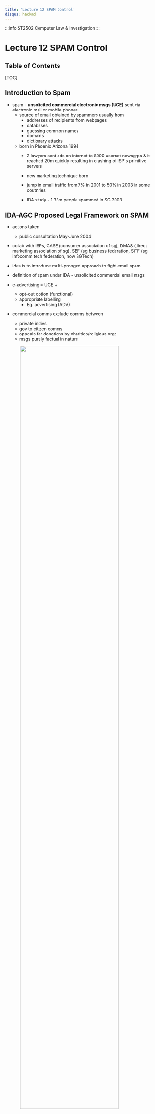 ```yaml
---
title: 'Lecture 12 SPAM Control'
disqus: hackmd
---
```


:::info
ST2502 Computer Law & Investigation
:::

Lecture 12 SPAM Control
===

<style>
img{
/*     border: 2px solid red; */
    margin-left: auto;
    margin-right: auto;
    width: 80%;
    display: block;
}
</style>


## Table of Contents

[TOC]

Introduction to Spam
---
- spam - __unsolicited commercial electronic msgs (UCE)__ sent via electronic mail or mobile phones
    - source of email obtained by spammers usually from
        - addresses of recipients from webpages
        - databases
        - guessing common names
        - domains
        - dictionary attacks
    - born in Phoenix Arizona 1994
        - 2 lawyers sent ads on internet to 8000 usernet newsgrps & it reached 20m quickly resulting in crashing of ISP's primitive servers
        - new marketing technique born

        - jump in email traffic from 7% in 2001 to 50% in 2003 in some coutnries
        - IDA study - 1.33m people spammed in SG 2003


IDA-AGC Proposed Legal Framework on SPAM
---
- actions taken
    - public consultation May-June 2004
- collab with ISPs, CASE (consumer association of sg), DMAS (direct marketing association of sg), SBF (sg business federation, SiTF (sg infocomm tech federation, now SGTech)
- idea is to introduce multi-pronged approach to fight email spam

- definition of spam under IDA - unsolicited commercial email msgs
- e-advertising = UCE +
    - opt-out option (functional)
    - appropriate labelling
        - Eg. advertising (ADV)
- commercial comms exclude comms between
    - private indivs
    - gov to citizen comms
    - appeals for donations by charities/religious orgs
    - msgs purely factual in nature

![](https://i.imgur.com/9tJbKAX.png)

### Opt-Out System
- distirbuting model of sending unsolicited email & allowing recipient to request removal
    - permits sender to send spam emails to intended recipients until they're asked by recipients to stop sending
- proposed legislation not against UCE if has opt-out regime

#### Opt-Out Regime
- ea UCE shld have valid return email address
- other langs + eng 
- opt-out mechanism shld be functional
- sender must comply with opt out request within certain timeframe
- sender shld not pass recipient email to other business partners

#### Requirements - Labelling Standards
- subj titles shld not be misleading
- subj titles shld contain ADV - ad
- email msgs shld not have false header
- email msgs shld have genuine email address/postal

#### Advantages
- reduce burden on businesses in compying with regulations
- avenue for conducting legit businesses
- consumers enjoy free access to info
- consumers enjoy option to prohibit & select info
- minimum standards/requirements in place

#### Minimum Standards
- valid email address for recipient to send for opting out
- at least 1 set of opt-out instructions in english
- functional
- no transfer of email address by sender
- specified timeframe


### Opt-In System
- sender cannot send spam until recipient indicated that he's willing to receive it
- characterised by recipients having signed up websites, special ad banners or marketing channels
    - those who signed up has "opted-in"
    - any emails sent wont be unsolicited

#### Diff between Opt-In & Opt-Out
![](https://i.imgur.com/blQhsN6.png)


IDA-AGC Proposal
---
### Application of Legislation
- apply to spam also transmitted in bulk
    - but subjective test OR by ref to a minimum numerical threshold
- apply to spam originating from/received in sg
    - minimise risk that sg become spam hub
- merchant/business commissioning/procuring spam shld be liable for unlawful spam

### Spam Control Act 2007
- came into effect 15 June 2007
    - parliament accepted almost entirely the proposals made by IDA-AGC join committee
- act offers framework to better manage spam as legal guidelines are reasonably easy for marketers to follow
- users who dont want to continue receiving spam must unsubscribe (opt-out scheme)
    - and any business sending out spam must provide such avenue structured in a consumer friendly fashion
- marketer who continues to spam those who unsubscribe will face potential financial penalties of $25 for ea msg up to 1 million


### SG Proposed Legislation - Legal Actions & Obligations
#### Legal Actions - Role of ISP
- ISP which suffered loss/dmg as result of spamming will be given right to commence civil action in court
- remedies include
    - dmgs for pure economic loss suffered
    - costs & expenses of action

#### Obligations
- self-regulatory code of practices
    - provide minimum standards of technical spam control & best practices
- ISP actions to curb spam in sg
    - provide clear feedback procedures for subscribers
    - make info available for subs to manage spam
    - introduce technical measures to manage spam
    - implement clear policies to discourage subs from using ISP facilities for sending spam


Multi-Pronged Approach
---
- importance
    - gloabl nature of spam - self help as 1st line of def
    - need to equip public with knowledge
    - sg aims to foster pro-business & pro-consumer env
- includes
    - public education
    - industry self-regulation
    - international cooperation

### Prevention Methods
- avoid giving email to unfamililar/unknown recipients
- dont post email online
    - Eg. chat rooms, newsletters, subscriptions, online grps
- have more than 1 email
- dont reply to unknown email sources
    - spammers use catchphrases to entice users to respond to emails

### Requisite Knowledge
- IDA survey on spam 2003
    - 42% of email users in sg unaware of how to protect from spam
    - public education impt
- email users shld have knowledge on
    - how spammers operate
    - what impt user habits they shld adopt to limit risks of receiving spam
        - Eg. utilities of anti-spam software, firewalls

### Pro-Business & Pro-Consumer Environment
- in line with IDA infocomm 21 1 of 6 focus areas,
    - sg will create pro-business & pro-consumer env to foster development & growth of digital economy
- spam impedes business efficacy
    - result in loss of pdocutivity as time wasted in deleting spam
    - Eg. Wellesley, Mass-based Nucleus Research Inc estimates that companies lose USD$1,934 for every employee in 2004 compared to USD$874 in 2003
    - anti-spam filtering company (Postini Inc.) estaimates spam currently accounts for >70% of total email volume worldwide

#### Fostering Pro-Consumer Env
- mandatory code of practice
    - DMAS's email marketing guidelines for marketers
- left unchecked, spam may erode consumer confidence in email as medium of comm & commerce
- actions taken
    - national anti-spam website
        - https://www.antispam.org.sg
    - IDA anti-spam awareness drive
    - SiTF anti-spam initiative
    - public education efforts by CASE & SBF

#### Use of Technology
- consonant with pub education
- individual based
- install anti-spam filers to reduce spam receipt
- plethora of anti-spam software available
    - Eg. firewalls

### Industry Self-Regulation
- marketers - mandatory code of prac
    - DMAS's email marketing guidelines to be implemented
- ISPs - implementation of anti-spam guidelines by 3 major local ISPs
    - now called spam control guidelines
- email users - consumer comms preference programme

### International Cooperation
- spam is global issue - sg cannot fight alone
- IMDA committed to partake in international initiatives including participation in global & regional fora such as APEC, ITU, OECD & ASEAN





###### tags: `CLI` `DISM` `School` `Notes`